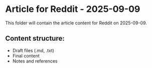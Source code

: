 # Article for Reddit - 2025-09-09

This folder will contain the article content for Reddit on 2025-09-09.

## Content structure:
- Draft files (.md, .txt)
- Final content
- Notes and references

